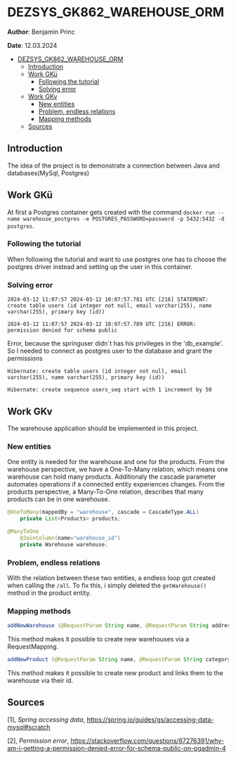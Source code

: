 # DEZSYS_GK862_WAREHOUSE_ORM
**Author**: Benjamin Princ

**Date**: 12.03.2024

- [DEZSYS\_GK862\_WAREHOUSE\_ORM](#dezsys_gk862_warehouse_orm)
  - [Introduction](#introduction)
  - [Work GKü](#work-gkü)
    - [Following the tutorial](#following-the-tutorial)
    - [Solving error](#solving-error)
  - [Work GKv](#work-gkv)
    - [New entities](#new-entities)
    - [Problem, endless relations](#problem-endless-relations)
    - [Mapping methods](#mapping-methods)
  - [Sources](#sources)


## Introduction
The idea of the project is to demonstrate a connection between Java and databases(MySql, Postgres)

## Work GKü
At first a Postgres container gets created with the command `docker run --name warehouse_postgres -e POSTGRES_PASSWORD=password -p 5432:5432 -d postgres`.

### Following the tutorial
When following the tutorial and want to use postgres one has to choose the postgres driver instead and setting up the user in this container.

### Solving error
```
2024-03-12 11:07:57 2024-03-12 10:07:57.781 UTC [216] STATEMENT:  create table users (id integer not null, email varchar(255), name varchar(255), primary key (id))

2024-03-12 11:07:57 2024-03-12 10:07:57.789 UTC [216] ERROR:  permission denied for schema public
```

Error, because the springuser didn´t has his privileges in the 'db_example'. So I needed to connect as postgres user to the database and grant the permissions

```
Hibernate: create table users (id integer not null, email varchar(255), name varchar(255), primary key (id))

Hibernate: create sequence users_seq start with 1 increment by 50
```

## Work GKv
The warehouse application should be implemented in this project.

### New entities
One entity is needed for the warehouse and one for the products. From the warehouse perspective, we have a One-To-Many relation, which means one warehouse can hold many products. Additionaly the cascade parameter automates operations if a connected entity experiences changes.
From the products perspective, a Many-To-One relation, describes that many products can be in one warehouse.

````java
@OneToMany(mappedBy = "warehouse", cascade = CascadeType.ALL)
    private List<Products> products;
````

````java
@ManyToOne
    @JoinColumn(name="warehouse_id")
    private Warehouse warehouse;
````

### Problem, endless relations
With the relation between these two entities, a endless loop got created when calling the `/all`. To fix this, i simply deleted the `getWarehouse()` method in the product entity.

### Mapping methods
```java
addNewWarehouse (@RequestParam String name, @RequestParam String address, @RequestParam Integer zip, @RequestParam String country, @RequestParam String city){}
```
This method makes it possible to create new warehouses via a RequestMapping.

```java
addNewProduct (@RequestParam String name, @RequestParam String category, @RequestParam Integer quantity, @RequestParam String unit, @RequestParam Integer warehouseId){}
```
This method makes it possible to create new product and links them to the warehouse via their id.


## Sources
[1], *Spring accessing data*, https://spring.io/guides/gs/accessing-data-mysql#scratch

[2], *Permission error*, https://stackoverflow.com/questions/67276391/why-am-i-getting-a-permission-denied-error-for-schema-public-on-pgadmin-4